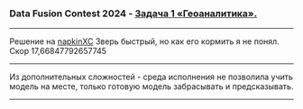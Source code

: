 <h3>Data Fusion Contest 2024 - <a href='https://ods.ai/competitions/data-fusion2024-geo' target='_blank'>Задача 1 «Геоаналитика».</a></h3>
<hr>
Решение на <a href='https://napkinxc.readthedocs.io/en/latest/quick_start.html' target='_blank'>napkinXC</a>
Зверь быстрый, но как его кормить я не понял.
Скор 17,66847792657745		
<hr>
Из дополнительных сложностей - среда исполнения не позволила учить модель на месте, только готовую модель забрасывать и предсказывать.  
<hr>

